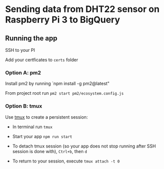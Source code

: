 # Sending data from DHT22 sensor on Raspberry Pi 3 to BigQuery

## Running the app

SSH to your PI

Add your certficates to `certs` folder

### Option A: pm2

Install pm2 by running `npm install -g pm2@latest"

From project root run `pm2 start pm2/ecosystem.config.js`

### Option B: tmux

Use [tmux](https://www.hamvocke.com/blog/a-quick-and-easy-guide-to-tmux/) to create a persistent session:

* In terminal run `tmux`

* Start your app `npm run start`

* To detach tmux session (so your app does not stop running after SSH session is done with), `Ctrl+b`, then `d`

* To return to your session, execute `tmux attach -t 0`
